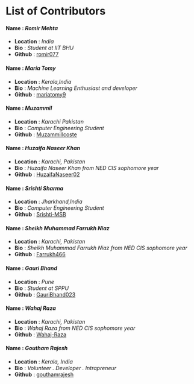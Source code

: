 # List of Contributors

#### Name : ***Romir Mehta***
- **Location** : _India_
- **Bio** : _Student at IIT BHU_
- **Github** : [romir077](<https://github.com/romir077>)

#### Name : ***Maria Tomy***
- **Location** : _Kerala,India_
- **Bio** : _Machine Learning Enthusiast and developer_
- **Github** : [mariatomy9](<https://github.com/mariatomy9>)

#### Name : ***Muzammil***
- **Location** : _Karachi Pakistan_
- **Bio** : _Computer Engineering Student_
- **Github** : [Muzammillcoste](<https://github.com/Muzammillcoste>)

#### Name : ***Huzaifa Naseer Khan***
- **Location** : _Karachi, Pakistan_
- **Bio** : _Huzaifa Naseer Khan from NED CIS sophomore year_
- **Github** : [HuzaifaNaseer02](<https://github.com/HuzaifaNaseer02>)

#### Name : ***Srishti Sharma***
- **Location** : _Jharkhand,India_
- **Bio** : _Computer Engineering Student_
- **Github** : [Srishti-MSB](<https://github.com/Srishti-MSB>)

#### Name : ***Sheikh Muhammad Farrukh Niaz***
- **Location** : _Karachi, Pakistan_
- **Bio** : _Sheikh Muhammad Farrukh Niaz from NED CIS sophomore year_
- **Github** : [Farrukh466](<https://github.com/Farrukh466>)

#### Name : ***Gauri Bhand***
- **Location** : _Pune_
- **Bio** : _Student at SPPU_
- **Github** : [GauriBhand023](<https://github.com/GauriBhand023>)

#### Name : ***Wahaj Raza***
- **Location** : _Karachi, Pakistan_
- **Bio** : _Wahaj Raza from NED CIS sophomore year_
- **Github** : [Wahaj-Raza](<https://github.com/Wahaj-Raza>)

#### Name : ***Goutham Rajesh***
- **Location** : _Kerala, India_
- **Bio** : _Volunteer . Developer . Intrapreneur_
- **Github** : [gouthamrajesh](<https://github.com/gouthamrajesh>)